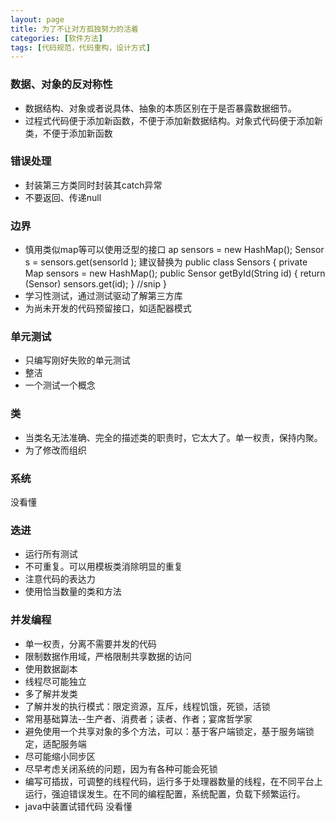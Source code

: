 ```yaml
---
layout: page
title: 为了不让对方孤独努力的活着
categories: [软件方法]
tags: [代码规范，代码重构，设计方式]
---
```


### 数据、对象的反对称性

*   数据结构、对象或者说具体、抽象的本质区别在于是否暴露数据细节。
*   过程式代码便于添加新函数，不便于添加新数据结构。对象式代码便于添加新类，不便于添加新函数

### 错误处理

*   封装第三方类同时封装其catch异常
*   不要返回、传递null

### 边界

*   慎用类似map等可以使用泛型的接口
ap<Sensor> sensors = new HashMap<Sensor>();
Sensor s = sensors.get(sensorId );
建议替换为
public class Sensors {
	private Map sensors = new HashMap();
	public Sensor getById(String id) { 
		return (Sensor) sensors.get(id);
	}
//snip 
}
*   学习性测试，通过测试驱动了解第三方库
*   为尚未开发的代码预留接口，如适配器模式

### 单元测试

*   只编写刚好失败的单元测试
*   整洁
*   一个测试一个概念

### 类

*   当类名无法准确、完全的描述类的职责时，它太大了。单一权责，保持内聚。
*   为了修改而组织

### 系统

没看懂

### 迭进

*   运行所有测试
*   不可重复。可以用模板类消除明显的重复
*   注意代码的表达力
*   使用恰当数量的类和方法

### 并发编程

*   单一权责，分离不需要并发的代码
*   限制数据作用域，严格限制共享数据的访问
*   使用数据副本
*   线程尽可能独立
*   多了解并发类
*   了解并发的执行模式：限定资源，互斥，线程饥饿，死锁，活锁
*   常用基础算法--生产者、消费者；读者、作者；宴席哲学家
*   避免使用一个共享对象的多个方法，可以：基于客户端锁定，基于服务端锁定，适配服务端
*   尽可能缩小同步区
*   尽早考虑关闭系统的问题，因为有各种可能会死锁
*   编写可插拔，可调整的线程代码，运行多于处理器数量的线程，在不同平台上运行，强迫错误发生。在不同的编程配置，系统配置，负载下频繁运行。
*   java中装置试错代码  没看懂


